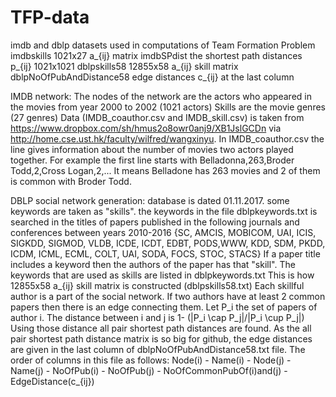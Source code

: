 # TFP-data
imdb and dblp datasets used in computations of Team Formation Problem
imdbskills 1021x27 a_{ij} matrix
imdbSPdist the shortest path distances p_{ij} 1021x1021
dblpskills58 12855x58 a_{ij} skill matrix
dblpNoOfPubAndDistance58 edge distances c_{ij} at the last column

IMDB network:
The nodes of the network are the actors who appeared in the movies from year 2000 to 2002 (1021 actors)
Skills are the movie genres (27 genres)
Data (IMDB_coauthor.csv and IMDB_skill.csv) is taken from https://www.dropbox.com/sh/hmus2o8owr0anj9/XB1JslGCDn via http://home.cse.ust.hk/faculty/wilfred/wangxinyu. 
In IMDB_coauthor.csv the line gives information about the number of movies two actors played together. For example the first line starts with Belladonna,263,Broder Todd,2,Cross Logan,2,... It means Belladone has 263 movies and 2 of them is common with Broder Todd.


DBLP social network generation:
database is dated 01.11.2017.
some keywords are taken as "skills".
the keywords in the file dblpkeywords.txt is searched in the titles of papers published in the following journals and conferences between years 2010-2016 {SC, AMCIS, MOBICOM, UAI, ICIS, SIGKDD, SIGMOD, VLDB, ICDE, ICDT, EDBT, PODS,WWW, KDD, SDM, PKDD, ICDM, ICML, ECML, COLT, UAI, SODA, FOCS, STOC, STACS}
If a paper title includes a keyword then the authors of the paper has that "skill". The keywords that are used as skills are listed in dblpkeywords.txt
This is how 12855x58 a_{ij} skill matrix is constructed (dblpskills58.txt)
Each skillful author is a part of the social network.
If two authors have at least 2 common papers then there is an edge connecting them. Let P_i the set of papers of author i. The distance between i and j is 1- (|P_i \cap P_j|/|P_i \cup P_j|) 
Using those distance all pair shortest path distances are found.
As the all pair shortest path distance matrix is so big for github, the edge distances are given in the last column of dblpNoOfPubAndDistance58.txt file. The order of columns in this file as follows:
Node(i) - Name(i) - Node(j) - Name(j) - NoOfPub(i) - NoOfPub(j) - NoOfCommonPubOf(i)and(j) - EdgeDistance(c_{ij})
